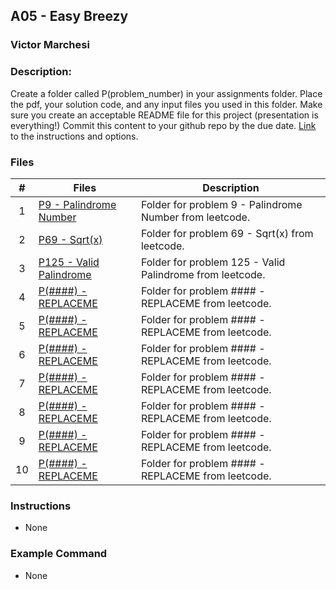 ## A05 - Easy Breezy
### Victor Marchesi
### Description:

Create a folder called P(problem_number) in your assignments folder.
Place the pdf, your solution code, and any input files you used in this folder.
Make sure you create an acceptable README file for this project (presentation is everything!)
Commit this content to your github repo by the due date. 
[Link](https://github.com/rugbyprof/4883-Programming_Techniques/tree/master/Assignments/A05) to the instructions and options.

### Files

|   #   | Files    | Description                      |
| :---: | -------- | -------------------------------- |
|  1  | [P9 - Palindrome Number](./P9) | Folder for problem 9 - Palindrome Number from leetcode. |
|  2  | [P69 - Sqrt(x)](./P69) | Folder for problem 69 - Sqrt(x) from leetcode. |
|  3  | [P125 - Valid Palindrome](./P125) | Folder for problem 125 - Valid Palindrome from leetcode. |
|  4  | [P(####) - REPLACEME](./P(####)) | Folder for problem #### - REPLACEME from leetcode. |
|  5  | [P(####) - REPLACEME](./P(####)) | Folder for problem #### - REPLACEME from leetcode. |
|  6  | [P(####) - REPLACEME](./P(####)) | Folder for problem #### - REPLACEME from leetcode. |
|  7  | [P(####) - REPLACEME](./P(####)) | Folder for problem #### - REPLACEME from leetcode. |
|  8  | [P(####) - REPLACEME](./P(####)) | Folder for problem #### - REPLACEME from leetcode. |
|  9  | [P(####) - REPLACEME](./P(####)) | Folder for problem #### - REPLACEME from leetcode. |
|  10  | [P(####) - REPLACEME](./P(####)) | Folder for problem #### - REPLACEME from leetcode. |

### Instructions

- None



### Example Command

- None